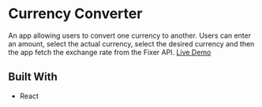 # Currency Converter

An app allowing users to convert one currency to another. Users can enter an amount, select the actual currency, select the desired currency and then the app fetch the exchange rate from the Fixer API. [Live Demo](https://msun0320.github.io/currency-converter)

## Built With

* React
